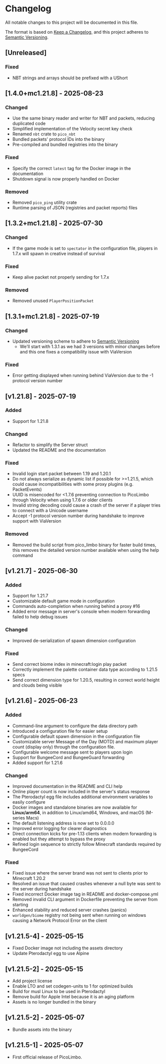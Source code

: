 # Changelog

All notable changes to this project will be documented in this file.

The format is based on [Keep a Changelog](https://keepachangelog.com/en/1.1.0/),
and this project adheres to [Semantic Versioning](https://semver.org/spec/v2.0.0.html).

## [Unreleased]

### Fixed

- NBT strings and arrays should be prefixed with a UShort

## [1.4.0+mc1.21.8] - 2025-08-23

### Changed

- Use the same binary reader and writer for NBT and packets, reducing duplicated code
- Simplified implementation of the Velocity secret key check
- Renamed `nbt` crate to `pico_nbt`
- Bundled packets' protocol IDs into the binary
- Pre-compiled and bundled registries into the binary

### Fixed

- Specify the correct `latest` tag for the Docker image in the documentation
- Shutdown signal is now properly handled on Docker

### Removed

- Removed `pico_ping` utility crate
- Runtime parsing of JSON (registries and packet reports) files

## [1.3.2+mc1.21.8] - 2025-07-30

### Changed

- If the game mode is set to `spectator` in the configuration file, players in 1.7.x will spawn in creative instead of survival

### Fixed

- Keep alive packet not properly sending for 1.7.x

### Removed

- Removed unused `PlayerPositionPacket`

## [1.3.1+mc1.21.8] - 2025-07-19

### Changed

- Updated versioning scheme to adhere to [Semantic Versioning](https://semver.org/spec/v2.0.0.html)
  - We'll start with 1.3.1 as we had 3 versions with minor changes before and this one fixes a compatibility issue with ViaVersion

### Fixed

- Error getting displayed when running behind ViaVersion due to the -1 protocol version number

## [v1.21.8] - 2025-07-19

### Added

- Support for 1.21.8

### Changed

- Refactor to simplify the Server struct
- Updated the README and the documentation

### Fixed

- Invalid login start packet between 1.19 and 1.20.1
- Do not always serialize as dynamic list if possible for >=1.21.5, which could cause incompatibilities with some proxy plugins (e.g. PacketEvents)
- UUID is misencoded for <1.7.6 preventing connection to PicoLimbo through Velocity when using 1.7.6 or older clients
- Invalid string decoding could cause a crash of the server if a player tries to connect with a Unicode username
- Accept -1 protocol version number during handshake to improve support with ViaVersion

### Removed

- Removed the build script from pico_limbo binary for faster build times, this removes the detailed version number available when using the help command


## [v1.21.7] - 2025-06-30

### Added

- Support for 1.21.7
- Customizable default game mode in configuration
- Commands auto-completion when running behind a proxy #16
- Added error message in server's console when modern forwarding failed to help debug issues

### Changed

- Improved de-serialization of spawn dimension configuration

### Fixed

- Send correct biome index in minecraft:login play packet
- Correctly implement the palette container data type according to 1.21.5 specs
- Send correct dimension type for 1.20.5, resulting in correct world height and clouds being visible

## [v1.21.6] - 2025-06-23

### Added

- Command-line argument to configure the data directory path
- Introduced a configuration file for easier setup
- Configurable default spawn dimension in the configuration file
- Customizable server Message of the Day (MOTD) and maximum player count (display only) through the configuration file.
- Configurable welcome message sent to players upon login
- Support for BungeeCord and BungeeGuard forwarding
- Added support for 1.21.6

### Changed

- Improved documentation in the README and CLI help
- Online player count is now included in the server's status response
- The Pterodactyl egg file includes additional environment variables to easily configure
- Docker images and standalone binaries are now available for **Linux/arm64**, in addition to Linux/amd64, Windows, and macOS (M-series Macs)
- The default listening address is now set to 0.0.0.0
- Improved error logging for clearer diagnostics
- Direct connection kicks for pre-1.13 clients when modern forwarding is enabled but they attempt to bypass the proxy
- Refined login sequence to strictly follow Minecraft standards required by BungeeCord

### Fixed

- Fixed issue where the server brand was not sent to clients prior to Minecraft 1.20.2
- Resolved an issue that caused crashes whenever a null byte was sent to the server during handshake
- Fixed incorrect Docker image tag in README and docker-compose.yml
- Removed invalid CLI argument in Dockerfile preventing the server from starting
- Enhanced stability and reduced server crashes (panics)
- `worldgen/biome` registry not being sent when running on windows causing a Network Protocol Error on the client

## [v1.21.5-4] - 2025-05-15

- Fixed Docker image not including the assets directory
- Update Pterodactyl egg to use Alpine

## [v1.21.5-2] - 2025-05-15

- Add project license
- Enable LTO and set codegen-units to 1 for optimized builds
- Build for musl Linux to be used in Pterodactyl
- Remove build for Apple Intel because it is an aging platform
- Assets is no longer bundled in the binary

## [v1.21.5-2] - 2025-05-07

- Bundle assets into the binary

## [v1.21.5-1] - 2025-05-07

- First official release of PicoLimbo.
